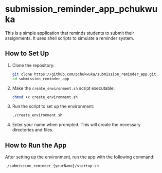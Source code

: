 # submission_reminder_app_pchukwuka


This is a simple application that reminds students to submit their assignments. It uses shell scripts to simulate a reminder system.

## How to Set Up

1. Clone the repository:
    ```bash
    git clone https://github.com/pchukwuka/submission_reminder_app.git
    cd submission_reminder_app
    ```

2. Make the `create_environment.sh` script executable:
    ```bash
    chmod +x create_environment.sh
    ```

3. Run the script to set up the environment:
    ```bash
    ./create_environment.sh
    ```

4. Enter your name when prompted. This will create the necessary directories and files.

## How to Run the App

After setting up the environment, run the app with the following command:

```bash
./submission_reminder_{yourName}/startup.sh
